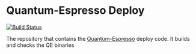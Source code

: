 # Quantum-Espresso Deploy 

[![Build Status](http://ci.sagrid.ac.za:8080/job/quantum-espresso-deploy/badge/icon)](http://ci.sagrid.ac.za:8080/job/quantum-espresso-deploy/)

The repository that contains the [Quantum-Espresso](http://www.quantum-espresso.org/) deploy code. It builds and checks the QE binaries
